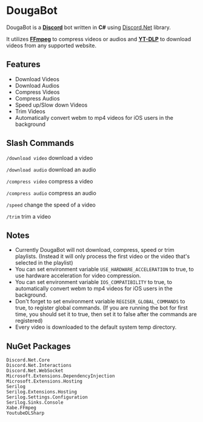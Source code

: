 # DougaBot

DougaBot is a **[Discord](https://discord.com/)** bot written in **C#** using [Discord.Net](https://discordnet.dev/) library.

It utilizes **[FFmpeg](https://ffmpeg.org/)** to compress videos or audios and **[YT-DLP](https://github.com/yt-dlp/yt-dlp)** to download videos from any supported website.

## Features
- Download Videos
- Download Audios
- Compress Videos
- Compress Audios
- Speed up/Slow down Videos
- Trim Videos
- Automatically convert webm to mp4 videos for iOS users in the background

## Slash Commands
``/download video`` download a video

``/download audio`` download an audio

``/compress video`` compress a video

``/compress audio`` compress an audio

``/speed`` change the speed of a video

``/trim`` trim a video

## Notes
- Currently DougaBot will not download, compress, speed or trim playlists. (Instead it will only process the first video or the video that's selected in the playlist)
- You can set environment variable ``USE_HARDWARE_ACCELERATION`` to true, to use hardware acceleration for video compression.
- You can set environment variable ``IOS_COMPATIBILITY`` to true, to automatically convert webm to mp4 videos for iOS users in the background.
- Don't forget to set environment variable ``REGISER_GLOBAL_COMMANDS`` to true, to register global commands. (If you are running the bot for first time, you should set it to true, then set it to false after the commands are registered)
- Every video is downloaded to the default system temp directory.

## NuGet Packages
```
Discord.Net.Core
Discord.Net.Interactions
Discord.Net.WebSocket
Microsoft.Extensions.DependencyInjection
Microsoft.Extensions.Hosting
Serilog
Serilog.Extensions.Hosting
Serilog.Settings.Configuration
Serilog.Sinks.Console
Xabe.FFmpeg
YoutubeDLSharp
```
